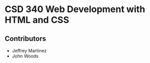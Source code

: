# CSD 340 Web Development with HTML and CSS
## Contributors
- Jeffrey Martinez
- John Woods




<!-- Markup Language Resource: https://github.com/adam-p/markdown-here/wiki/Markdown-Cheatsheet -->